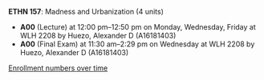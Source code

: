 **ETHN 157**: Madness and Urbanization (4 units)

- **A00** (Lecture) at 12:00 pm–12:50 pm on Monday, Wednesday, Friday at WLH 2208 by Huezo, Alexander D (A16181403)
- **A00** (Final Exam) at 11:30 am–2:29 pm on Wednesday at WLH 2208 by Huezo, Alexander D (A16181403)

[Enrollment numbers over time](./ETHN157.tsv)

